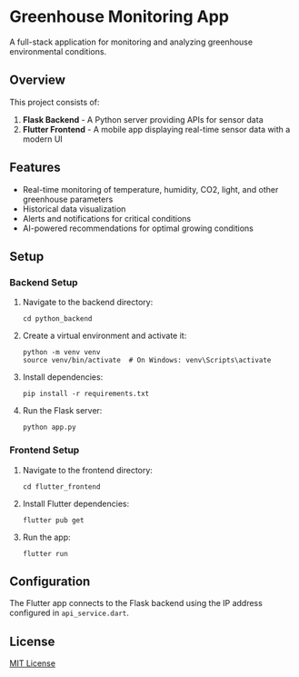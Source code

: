 # Greenhouse Monitoring App

A full-stack application for monitoring and analyzing greenhouse environmental conditions.

## Overview

This project consists of:

1. **Flask Backend** - A Python server providing APIs for sensor data
2. **Flutter Frontend** - A mobile app displaying real-time sensor data with a modern UI

## Features

- Real-time monitoring of temperature, humidity, CO2, light, and other greenhouse parameters
- Historical data visualization
- Alerts and notifications for critical conditions
- AI-powered recommendations for optimal growing conditions

## Setup

### Backend Setup

1. Navigate to the backend directory:
   ```
   cd python_backend
   ```

2. Create a virtual environment and activate it:
   ```
   python -m venv venv
   source venv/bin/activate  # On Windows: venv\Scripts\activate
   ```

3. Install dependencies:
   ```
   pip install -r requirements.txt
   ```

4. Run the Flask server:
   ```
   python app.py
   ```

### Frontend Setup

1. Navigate to the frontend directory:
   ```
   cd flutter_frontend
   ```

2. Install Flutter dependencies:
   ```
   flutter pub get
   ```

3. Run the app:
   ```
   flutter run
   ```

## Configuration

The Flutter app connects to the Flask backend using the IP address configured in `api_service.dart`.

## License

[MIT License](LICENSE)